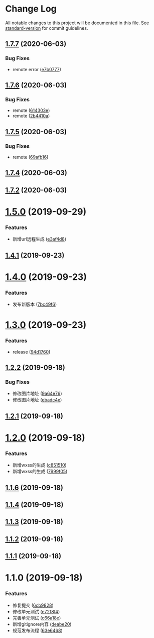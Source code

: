 # Change Log

All notable changes to this project will be documented in this file. See [standard-version](https://github.com/conventional-changelog/standard-version) for commit guidelines.

<a name="1.7.7"></a>
## [1.7.7](https://github.com/HuaRongSAO/iconfont-tools/compare/v1.7.6...v1.7.7) (2020-06-03)


### Bug Fixes

* remote error ([e7b0777](https://github.com/HuaRongSAO/iconfont-tools/commit/e7b0777))



<a name="1.7.6"></a>
## [1.7.6](https://github.com/HuaRongSAO/iconfont-tools/compare/v1.7.5...v1.7.6) (2020-06-03)


### Bug Fixes

* remote ([614303e](https://github.com/HuaRongSAO/iconfont-tools/commit/614303e))
* remote ([2b4410a](https://github.com/HuaRongSAO/iconfont-tools/commit/2b4410a))



<a name="1.7.5"></a>
## [1.7.5](https://github.com/HuaRongSAO/iconfont-tools/compare/v1.7.4...v1.7.5) (2020-06-03)


### Bug Fixes

* remote ([69afb16](https://github.com/HuaRongSAO/iconfont-tools/commit/69afb16))



<a name="1.7.4"></a>
## [1.7.4](https://github.com/HuaRongSAO/iconfont-tools/compare/v1.7.3...v1.7.4) (2020-06-03)



<a name="1.7.2"></a>
## [1.7.2](https://github.com/HuaRongSAO/iconfont-tools/compare/v1.7.1...v1.7.2) (2020-06-03)



<a name="1.5.0"></a>
# [1.5.0](https://github.com/HuaRongSAO/iconfont-tools/compare/v1.4.1...v1.5.0) (2019-09-29)


### Features

* 新增url远程生成 ([e3af4d8](https://github.com/HuaRongSAO/iconfont-tools/commit/e3af4d8))



<a name="1.4.1"></a>
## [1.4.1](https://github.com/HuaRongSAO/iconfont-tools/compare/v1.4.0...v1.4.1) (2019-09-23)



<a name="1.4.0"></a>
# [1.4.0](https://github.com/HuaRongSAO/iconfont-tools/compare/v1.3.0...v1.4.0) (2019-09-23)


### Features

* 发布新版本 ([7bc49f6](https://github.com/HuaRongSAO/iconfont-tools/commit/7bc49f6))



<a name="1.3.0"></a>
# [1.3.0](https://github.com/HuaRongSAO/iconfont-tools/compare/v1.2.2...v1.3.0) (2019-09-23)


### Features

* release ([94d1760](https://github.com/HuaRongSAO/iconfont-tools/commit/94d1760))



<a name="1.2.2"></a>
## [1.2.2](https://github.com/HuaRongSAO/iconfont-tools/compare/v1.2.1...v1.2.2) (2019-09-18)


### Bug Fixes

* 修改图片地址 ([9a64e76](https://github.com/HuaRongSAO/iconfont-tools/commit/9a64e76))
* 修改图片地址 ([ebadc4e](https://github.com/HuaRongSAO/iconfont-tools/commit/ebadc4e))



<a name="1.2.1"></a>
## [1.2.1](https://github.com/HuaRongSAO/iconfont-tools/compare/v1.2.0...v1.2.1) (2019-09-18)



<a name="1.2.0"></a>
# [1.2.0](https://github.com/HuaRongSAO/iconfont-tools/compare/v1.1.6...v1.2.0) (2019-09-18)


### Features

* 新增wxss的生成 ([c851510](https://github.com/HuaRongSAO/iconfont-tools/commit/c851510))
* 新增wxss的生成 ([7999f05](https://github.com/HuaRongSAO/iconfont-tools/commit/7999f05))



<a name="1.1.6"></a>
## [1.1.6](https://github.com/HuaRongSAO/iconfont-tools/compare/v1.1.4...v1.1.6) (2019-09-18)



<a name="1.1.4"></a>
## [1.1.4](https://github.com/HuaRongSAO/iconfont-tools/compare/v1.1.3...v1.1.4) (2019-09-18)



<a name="1.1.3"></a>
## [1.1.3](https://github.com/HuaRongSAO/iconfont-tools/compare/v1.1.2...v1.1.3) (2019-09-18)



<a name="1.1.2"></a>
## [1.1.2](https://github.com/HuaRongSAO/iconfont-tools/compare/v1.1.1...v1.1.2) (2019-09-18)



<a name="1.1.1"></a>
## [1.1.1](https://github.com/HuaRongSAO/iconfont-tools/compare/v1.1.0...v1.1.1) (2019-09-18)



<a name="1.1.0"></a>
# 1.1.0 (2019-09-18)


### Features

* 修复提交 ([6cb9828](https://github.com/HuaRongSAO/iconfont-tools/commit/6cb9828))
* 修改单元测试 ([e72f8f4](https://github.com/HuaRongSAO/iconfont-tools/commit/e72f8f4))
* 完善单元测试 ([c66a18e](https://github.com/HuaRongSAO/iconfont-tools/commit/c66a18e))
* 新增gitignore内容 ([deabe20](https://github.com/HuaRongSAO/iconfont-tools/commit/deabe20))
* 规范发布流程 ([63e6468](https://github.com/HuaRongSAO/iconfont-tools/commit/63e6468))
